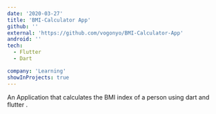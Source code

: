 ```yaml
---
date: '2020-03-27'
title: 'BMI-Calculator App'
github: ''
external: 'https://github.com/vogonyo/BMI-Calculator-App'
android: ''
tech:
  - Flutter
  - Dart

company: 'Learning'
showInProjects: true
---
```

 An Application that calculates the BMI index of a person using dart and flutter .